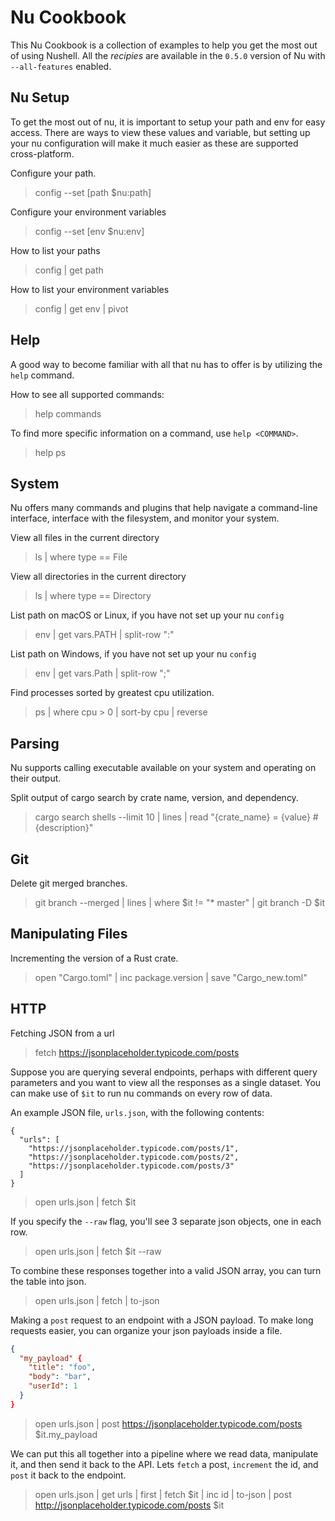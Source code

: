 # Nu Cookbook

This Nu Cookbook is a collection of examples to help you get the most out of using Nushell.
All the _recipies_ are available in the `0.5.0` version of Nu with `--all-features` enabled.


## Nu Setup

To get the most out of nu,
it is important to setup your path and env for easy access.
There are ways to view these values and variable,
but setting up your nu configuration will make it much easier as these are supported cross-platform.

Configure your path.
> config --set [path $nu:path]

Configure your environment variables
> config --set [env $nu:env]

How to list your paths

> config | get path

How to list your environment variables

> config | get env | pivot


## Help

A good way to become familiar with all that nu has to offer is by utilizing the `help` command.

How to see all supported commands:

> help commands

To find more specific information on a command, use `help <COMMAND>`.

> help ps

## System

Nu offers many commands and plugins that help navigate a command-line interface, interface with the filesystem, and monitor your system.

View all files in the current directory

> ls | where type == File

View all directories in the current directory

> ls | where type == Directory

List path on macOS or Linux, if you have not set up your nu `config`

> env | get vars.PATH | split-row ":"

List path on Windows, if you have not set up your nu `config`

> env | get vars.Path | split-row ";"

Find processes sorted by greatest cpu utilization.

> ps | where cpu > 0 | sort-by cpu | reverse


## Parsing

Nu supports calling executable available on your system and operating on their output.

Split output of cargo search by crate name, version, and dependency.

> cargo search shells --limit 10 | lines | read "{crate_name} = {value} #{description}" 


## Git

Delete git merged branches.

> git branch --merged | lines | where $it != "* master" | git branch -D $it


## Manipulating Files

Incrementing the version of a Rust crate.

> open "Cargo.toml" | inc package.version | save "Cargo_new.toml"


## HTTP

Fetching JSON from a url

> fetch https://jsonplaceholder.typicode.com/posts

Suppose you are querying several endpoints, 
perhaps with different query parameters and you want to view all the responses as a single dataset.
You can make use of `$it` to run nu commands on every row of data.

An example JSON file, `urls.json`, with the following contents:

```
{
  "urls": [
    "https://jsonplaceholder.typicode.com/posts/1",
    "https://jsonplaceholder.typicode.com/posts/2",
    "https://jsonplaceholder.typicode.com/posts/3"
  ]
}
```

> open urls.json | fetch $it


If you specify the `--raw` flag, you'll see 3 separate json objects, one in each row.

> open urls.json | fetch $it --raw


To combine these responses together into a valid JSON array, you can turn the table into json.

> open urls.json | fetch | to-json


Making a `post` request to an endpoint with a JSON payload.
To make long requests easier,
you can organize your json payloads inside a file.

```json
{
  "my_payload" {
    "title": "foo",
    "body": "bar",
    "userId": 1
  }
}
```

> open urls.json | post https://jsonplaceholder.typicode.com/posts $it.my_payload


We can put this all together into a pipeline where we read data, manipulate it, and then send it back to the API.
Lets `fetch` a post, `increment` the id, and `post` it back to the endpoint.

> open urls.json | get urls | first | fetch $it | inc id | to-json | post http://jsonplaceholder.typicode.com/posts $it
